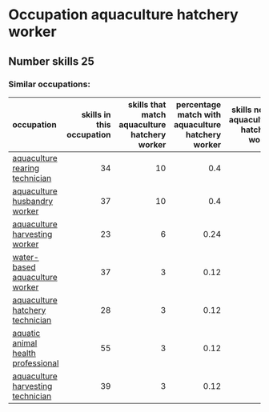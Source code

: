 # Occupation aquaculture hatchery worker
## Number skills 25
### Similar occupations:
| occupation                                                                  |   skills in this occupation |   skills that match aquaculture hatchery worker |   percentage match with aquaculture hatchery worker |   skills not in aquaculture hatchery worker |
|:----------------------------------------------------------------------------|----------------------------:|------------------------------------------------:|----------------------------------------------------:|--------------------------------------------:|
| [aquaculture rearing technician](aquaculture_rearing_technician.md)         |                          34 |                                              10 |                                                0.4  |                                          24 |
| [aquaculture husbandry worker](aquaculture_husbandry_worker.md)             |                          37 |                                              10 |                                                0.4  |                                          27 |
| [aquaculture harvesting worker](aquaculture_harvesting_worker.md)           |                          23 |                                               6 |                                                0.24 |                                          17 |
| [water-based aquaculture worker](water-based_aquaculture_worker.md)         |                          37 |                                               3 |                                                0.12 |                                          34 |
| [aquaculture hatchery technician](aquaculture_hatchery_technician.md)       |                          28 |                                               3 |                                                0.12 |                                          25 |
| [aquatic animal health professional](aquatic_animal_health_professional.md) |                          55 |                                               3 |                                                0.12 |                                          52 |
| [aquaculture harvesting technician](aquaculture_harvesting_technician.md)   |                          39 |                                               3 |                                                0.12 |                                          36 |
